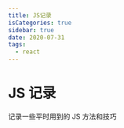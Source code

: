 ```yaml
---
title: JS记录
isCategories: true
sidebar: true
date: 2020-07-31
tags:
  - react
---
```


# JS 记录

记录一些平时用到的 JS 方法和技巧
